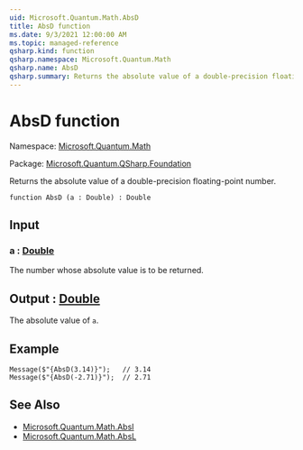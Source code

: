 ```yaml
---
uid: Microsoft.Quantum.Math.AbsD
title: AbsD function
ms.date: 9/3/2021 12:00:00 AM
ms.topic: managed-reference
qsharp.kind: function
qsharp.namespace: Microsoft.Quantum.Math
qsharp.name: AbsD
qsharp.summary: Returns the absolute value of a double-precision floating-point number.
---
```


# AbsD function

Namespace: [Microsoft.Quantum.Math](xref:Microsoft.Quantum.Math)

Package: [Microsoft.Quantum.QSharp.Foundation](https://nuget.org/packages/Microsoft.Quantum.QSharp.Foundation)


Returns the absolute value of a double-precision floating-point number.

```qsharp
function AbsD (a : Double) : Double
```


## Input

### a : [Double](xref:microsoft.quantum.qsharp.valueliterals#double-literals)

The number whose absolute value is to be returned.



## Output : [Double](xref:microsoft.quantum.qsharp.valueliterals#double-literals)

The absolute value of `a`.

## Example

```qsharpMessage($"{AbsD(3.14)}");   // 3.14Message($"{AbsD(-2.71)}");  // 2.71```

## See Also

- [Microsoft.Quantum.Math.AbsI](xref:Microsoft.Quantum.Math.AbsI)
- [Microsoft.Quantum.Math.AbsL](xref:Microsoft.Quantum.Math.AbsL)